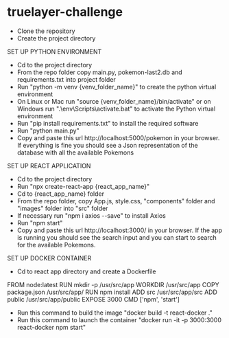# truelayer-challenge

- Clone the repository
- Create the project directory

SET UP PYTHON ENVIRONMENT
- Cd to the project directory
- From the repo folder copy main.py, pokemon-last2.db and requirements.txt into project folder
- Run "python -m venv {venv_folder_name}" to create the python virtual environment
- On Linux or Mac run "source {venv_folder_name}/bin/activate" or on Windows run ".\env\Scripts\activate.bat" to activate the Python virtual environment
- Run "pip install requirements.txt" to install the required software
- Run "python main.py"
- Copy and paste this url http://localhost:5000/pokemon in your browser. If everything is fine you should see a Json representation of the database with all the available Pokemons

SET UP REACT APPLICATION
- Cd to the project directory
- Run "npx create-react-app {react_app_name}"
- Cd to {react_app_name} folder
- From the repo folder, copy App.js, style.css, "components" folder and "images" folder into "src" folder
- If necessary run "npm i axios --save" to install Axios
- Run "npm start"
- Copy and paste this url http://localhost:3000/ in your browser. If the app is running you should see the search input and you can start to search for the available Pokemons.



SET UP DOCKER CONTAINER

- Cd to react app directory and create a Dockerfile

FROM node:latest
RUN mkdir -p /usr/src/app
WORKDIR /usr/src/app
COPY package.json /usr/src/app/
RUN npm install
ADD src /usr/src/app/src
ADD public /usr/src/app/public
EXPOSE 3000
CMD ['npm', 'start']


- Run this command to build the image "docker build -t react-docker ."
- Run this command to launch the container "docker run -it -p 3000:3000 react-docker npm start"
